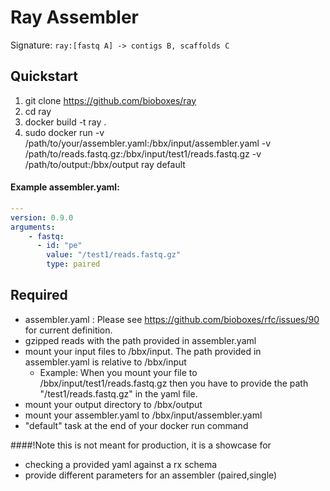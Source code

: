 # Ray Assembler

Signature: `ray:[fastq A] -> contigs B, scaffolds C`

## Quickstart

1. git clone https://github.com/bioboxes/ray
2. cd ray
3. docker build -t ray .
4. sudo docker run -v /path/to/your/assembler.yaml:/bbx/input/assembler.yaml -v /path/to/reads.fastq.gz:/bbx/input/test1/reads.fastq.gz -v /path/to/output:/bbx/output ray default

#### Example assembler.yaml:

```YAML
---
version: 0.9.0
arguments:
    - fastq:
      - id: "pe" 
        value: "/test1/reads.fastq.gz"
        type: paired
```

## Required
* assembler.yaml : Please see https://github.com/bioboxes/rfc/issues/90 for current definition.
* gzipped reads with the path provided in assembler.yaml
* mount your input files to /bbx/input. The path provided in assembler.yaml is relative to /bbx/input
  * Example: When you mount your file to /bbx/input/test1/reads.fastq.gz then you have to provide the path
    "/test1/reads.fastq.gz" in the yaml file.
* mount your output directory to /bbx/output
* mount your assembler.yaml to /bbx/input/assembler.yaml
* "default" task at the end of your docker run command

####!Note this is not meant for production, it is a showcase for
* checking a provided yaml against a rx schema
* provide different parameters for an assembler (paired,single)